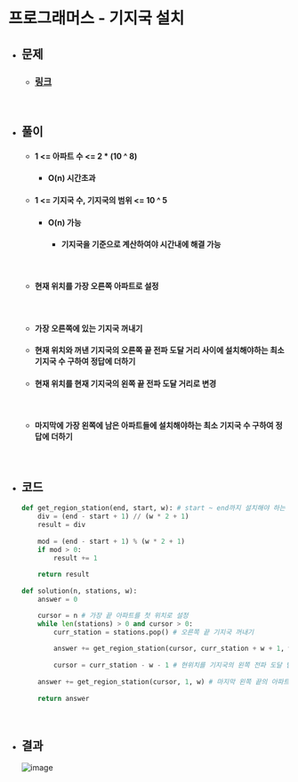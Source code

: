 # 프로그래머스 - 기지국 설치

- ## 문제
    - ### [링크](https://school.programmers.co.kr/learn/courses/30/lessons/12979)

<br>

- ## 풀이
    - #### 1 <= 아파트 수 <= 2 * (10 ^ 8)
        - #### O(n) 시간초과

    - #### 1 <= 기지국 수, 기지국의 범위 <= 10 ^ 5
        - #### O(n) 가능
            - #### 기지국을 기준으로 계산하여야 시간내에 해결 가능

    <br>

    - #### 현재 위치를 가장 오른쪽 아파트로 설정

    <br>

    - #### 가장 오른쪽에 있는 기지국 꺼내기
    - #### 현재 위치와 꺼낸 기지국의 오른쪽 끝 전파 도달 거리 사이에 설치해야하는 최소 기지국 수 구하여 정답에 더하기
    - #### 현재 위치를 현재 기지국의 왼쪽 끝 전파 도달 거리로 변경

    <br>

    - #### 마지막에 가장 왼쪽에 남은 아파트들에 설치해야하는 최소 기지국 수 구하여 정답에 더하기

<br>

- ## 코드
    ```python
    def get_region_station(end, start, w): # start ~ end까지 설치해야 하는 최소 기지국 수
        div = (end - start + 1) // (w * 2 + 1)
        result = div
        
        mod = (end - start + 1) % (w * 2 + 1)
        if mod > 0:
            result += 1
        
        return result
        
    def solution(n, stations, w):
        answer = 0

        cursor = n # 가장 끝 아파트를 첫 위치로 설정
        while len(stations) > 0 and cursor > 0:
            curr_station = stations.pop() # 오른쪽 끝 기지국 꺼내기
            
            answer += get_region_station(cursor, curr_station + w + 1, w) # 오른쪽 끝 기지국의 오른쪽 전파 도달 범위 ~ 현 위치 사이 기지국 수
            
            cursor = curr_station - w - 1 # 현위치를 기지국의 왼쪽 전파 도달 범위로 설정
            
        answer += get_region_station(cursor, 1, w) # 마지막 왼쪽 끝의 아파트들을 위한 기지국 수
        
        return answer
    ```

<br>

- ## 결과
    ![image](https://github.com/Project-Division/DIV_Algorithm_Study/assets/68108664/86c7531c-efad-4f1a-8ae7-24089f1edd99)

